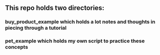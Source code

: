 ## This repo holds two directories:

### buy_product_example which holds a lot notes and thoughts in piecing through a tutorial
### pet_example which holds my own script to practice these concepts